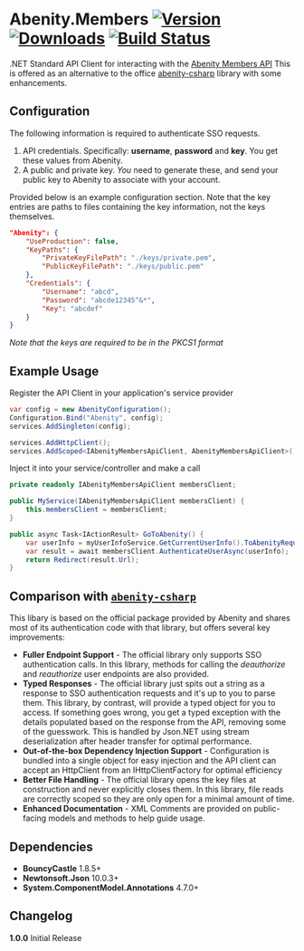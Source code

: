 # Abenity.Members [![Version](https://img.shields.io/nuget/v/Abenity.Members)](https://www.nuget.org/packages/Abenity.Members/) [![Downloads](https://img.shields.io/nuget/dt/Abenity.Members)](https://www.nuget.org/packages/Abenity.Members/) [![Build Status](https://api.travis-ci.org/halomademeapc/Abenity.Members.svg?branch=master)](https://travis-ci.org/github/halomademeapc/Abenity.Members)
.NET Standard API Client for interacting with the [Abenity Members API](https://abenity.com/developers/api/members)
This is offered as an alternative to the office [abenity-csharp](https://github.com/Abenity/abenity-csharp) library with some enhancements.

## Configuration
The following information is required to authenticate SSO requests.  
1. API credentials. Specifically: **username**, **password** and **key**. You get these values from Abenity.
2. A public and private key. _You_ need to generate these, and send your public key to Abenity to associate with your account.

Provided below is an example configuration section.  Note that the key entries are paths to files containing the key information, not the keys themselves.
```json
"Abenity": {
    "UseProduction": false,
    "KeyPaths": {
        "PrivateKeyFilePath": "./keys/private.pem",
        "PublicKeyFilePath": "./keys/public.pem"
    },
    "Credentials": {
        "Username": "abcd",
        "Password": "abcde12345^&*",
        "Key": "abcdef"
    }
}
```
*Note that the keys are required to be in the PKCS1 format*

## Example Usage
Register the API Client in your application's service provider
```csharp
var config = new AbenityConfiguration();
Configuration.Bind("Abenity", config);
services.AddSingleton(config);

services.AddHttpClient();
services.AddScoped<IAbenityMembersApiClient, AbenityMembersApiClient>();
```

Inject it into your service/controller and make a call
```csharp
private readonly IAbenityMembersApiClient membersClient;

public MyService(IAbenityMembersApiClient membersClient) {
    this.membersClient = membersClient;
}

public async Task<IActionResult> GoToAbenity() {
    var userInfo = myUserInfoService.GetCurrentUserInfo().ToAbenityRequest();
    var result = await membersClient.AuthenticateUserAsync(userInfo);
    return Redirect(result.Url);
}
```

## Comparison with [`abenity-csharp`](https://github.com/Abenity/abenity-csharp)
This libary is based on the official package provided by Abenity and shares most of its authentication code with that library, but offers several key improvements:
* **Fuller Endpoint Support** - The official library only supports SSO authentication calls.  In this library, methods for calling the *deauthorize* and *reauthorize* user endpoints are also provided.
* **Typed Responses** - The official library just spits out a string as a response to SSO authentication requests and it's up to you to parse them.  This library, by contrast, will provide a typed object for you to access.  If something goes wrong, you get a typed exception with the details populated based on the response from the API, removing some of the guesswork.  This is handled by Json.NET using stream deserialization after header transfer for optimal performance.  
* **Out-of-the-box Dependency Injection Support** - Configuration is bundled into a single object for easy injection and the API client can accept an HttpClient from an IHttpClientFactory for optimal efficiency
* **Better File Handling** - The official library opens the key files at construction and never explicitly closes them.  In this library, file reads are correctly scoped so they are only open for a minimal amount of time.
* **Enhanced Documentation** - XML Comments are provided on public-facing models and methods to help guide usage.  

## Dependencies
* **BouncyCastle** 1.8.5+
* **Newtonsoft.Json** 10.0.3+
* **System.ComponentModel.Annotations** 4.7.0+

## Changelog
**1.0.0** Initial Release